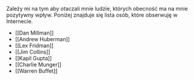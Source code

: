 Zależy mi na tym aby otaczali mnie ludzie, których obecność ma na mnie pozytywny wpływ. Poniżej znajduje się lista osób, które obserwuję w Internecie.

- [[Dan Millman]]
- [[Andrew Huberman]]
- [[Lex Fridman]]
- [[Jim Collins]]
- [[Kapil Gupta]]
- [[Charlie Munger]]
- [[Warren Buffet]]